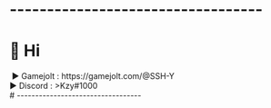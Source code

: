 # ----------------------------------
# 👋 Hi
<img url="https://www.chillcarrier.de/wp-content/uploads/2018/07/cropped-lasnap.png">
▶️ Gamejolt : https://gamejolt.com/@SSH-Y <br>
▶️ Discord : >Kzy#1000 <br>
# ----------------------------------
